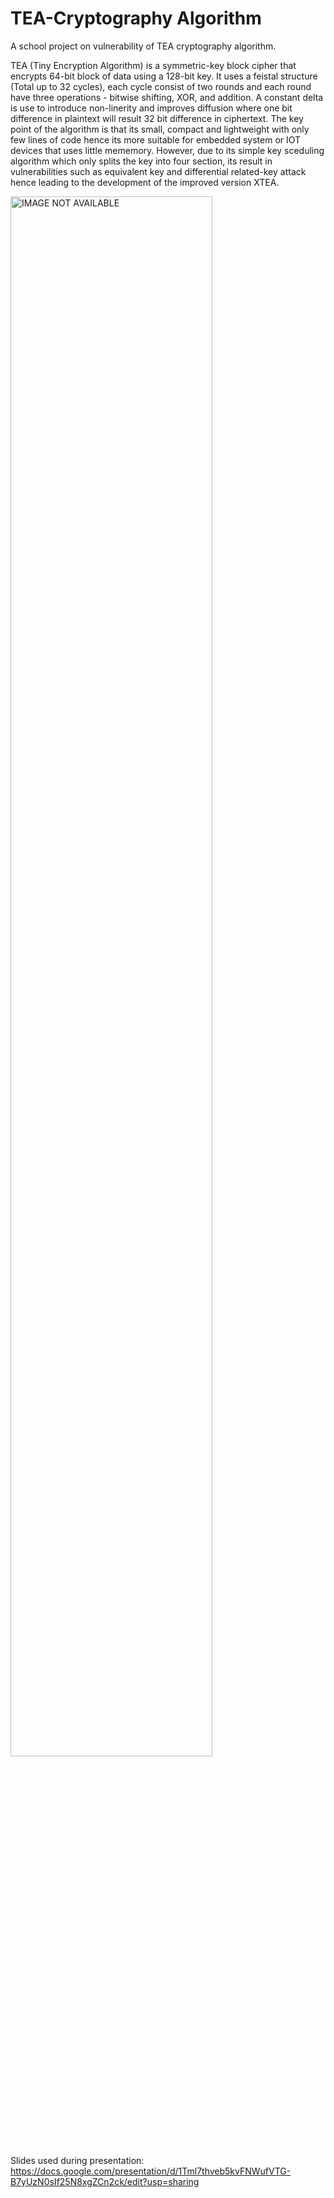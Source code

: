 # TEA-Cryptography Algorithm

A school project on vulnerability of TEA cryptography algorithm.

TEA (Tiny Encryption Algorithm) is a symmetric-key block cipher that encrypts 64-bit block of data using a 128-bit key. It uses a feistal structure (Total up to 32 cycles), each cycle consist of two rounds and each round have three operations - bitwise shifting, XOR, and addition. A constant delta is use to introduce non-linerity and improves diffusion where one bit difference in plaintext will result 32 bit difference in ciphertext. The key point of the algorithm is that its small, compact and lightweight with only few lines of code hence its more suitable for embedded system or IOT devices that uses little mememory. However, due to its simple key sceduling algorithm which only splits the key into four section, its result in vulnerabilities such as equivalent key and differential related-key attack hence leading to the development of the improved version XTEA.

<p align="left">
<img src="https://imgur.com/a/ZY9TZfj.png" height="80%" width="80%" alt="IMAGE NOT AVAILABLE"/>
<br />

Slides used during presentation:
https://docs.google.com/presentation/d/1Tml7thveb5kvFNWufVTG-B7yUzN0sIf25N8xgZCn2ck/edit?usp=sharing
